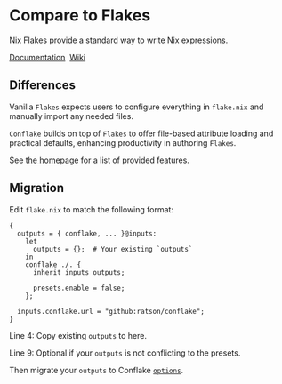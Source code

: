 # Compare to Flakes

Nix Flakes provide a standard way to write Nix expressions.

[Documentation](https://nix.dev/concepts/flakes.html)&nbsp;
[Wiki](https://nixos.wiki/wiki/Flakes)

## Differences

Vanilla `Flakes` expects users to configure everything in `flake.nix`
and manually import any needed files.

`Conflake` builds on top of `Flakes` to offer file-based attribute loading
and practical defaults, enhancing productivity in authoring `Flakes`.

See [the homepage](../index.md) for a list of provided features.

## Migration

<!-- #region migration -->

Edit `flake.nix` to match the following format:

```nix:line-numbers {4,7-9}
{
  outputs = { conflake, ... }@inputs:
    let
      outputs = {};  # Your existing `outputs`
    in
    conflake ./. {
      inherit inputs outputs;

      presets.enable = false;
    };

  inputs.conflake.url = "github:ratson/conflake";
}
```

Line 4: Copy existing `outputs` to here.

Line 9: Optional if your `outputs` is not conflicting to the presets.

Then migrate your `outputs` to Conflake [`options`](../options/).

<!-- #endregion migration -->
